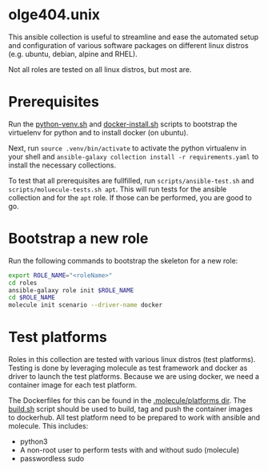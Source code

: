 # olge404.unix
This ansible collection is useful to streamline and ease the automated setup and configuration
of various software packages on different linux distros (e.g. ubuntu, debian, alpine and RHEL).

Not all roles are tested on all linux distros, but most are.

# Prerequisites
Run the [python-venv.sh](scripts/python-venv.sh) and [docker-install.sh](scripts/docker-install.sh) scripts to bootstrap
the virtuelenv for python and to install docker (on ubuntu).

Next, run `source .venv/bin/activate` to activate the python virtualenv in your shell and
`ansible-galaxy collection install -r requirements.yaml` to install the necessary collections.

To test that all prerequisites are fullfilled, run `scripts/ansible-test.sh` and `scripts/moluecule-tests.sh apt`.
This will run tests for the ansible collection and for the `apt` role. If those can be performed, you are good to go.

# Bootstrap a new role
Run the following commands to bootstrap the skeleton for a new role:

```bash
export ROLE_NAME="<roleName>"
cd roles
ansible-galaxy role init $ROLE_NAME
cd $ROLE_NAME
molecule init scenario --driver-name docker
```

# Test platforms
Roles in this collection are tested with various linux distros (test platforms). Testing is done by leveraging molecule as test framework 
and docker as driver to launch the test platforms. Because we are using docker, we need a container image for each test platform.

The Dockerfiles for this can be found in the [.molecule/platforms dir](.molecule/platforms/).
The [build.sh](.molecule/platforms/build.sh) script should be used to build, tag and push the container images to dockerhub.
All test platform need to be prepared to work with ansible and molecule. This includes:

* python3
* A non-root user to perform tests with and without sudo (molecule)
* passwordless sudo
